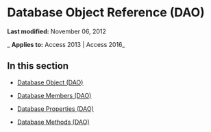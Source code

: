 
# Database Object Reference (DAO)

 **Last modified:** November 06, 2012

 _ **Applies to:** Access 2013 | Access 2016_

## In this section


- [Database Object (DAO)](6cf2ddf8-3957-a15e-5eeb-85f81c1e415e.md)
    
- [Database Members (DAO)](68b0c069-8ed9-64dc-ea68-0d323e24c79c.md)
    
- [Database Properties (DAO)](eda1187b-7e05-4642-a3d3-a8769d5a8a7a.md)
    
- [Database Methods (DAO)](fa1895d9-3ec0-4673-9cf0-6f5fac3223e2.md)
    
